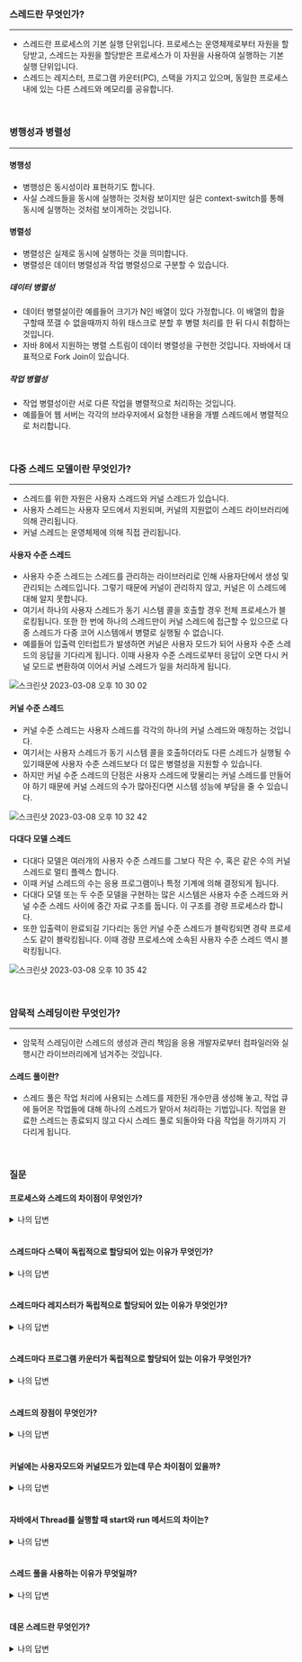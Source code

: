 ### **스레드란 무엇인가?**
<hr>

- 스레드란 프로세스의 기본 실행 단위입니다. 프로세스는 운영체제로부터 자원을 할당받고, 스레드는 자원을 할당받은 프로세스가 이 자원을 사용하여 실행하는 기본 실행 단위입니다.
- 스레드는 레지스터, 프로그램 카운터(PC), 스택을 가지고 있으며, 동일한 프로세스 내에 있는 다른 스레드와 메모리를 공유합니다.

<br>

### **병행성과 병렬성**
<hr>

#### **병행성**

- 병행성은 동시성이라 표현하기도 합니다.
- 사실 스레드들을 동시에 실행하는 것처람 보이지만 실은 context-switch를 통해 동시에 실행하는 것처럼 보이게하는 것입니다.

#### **병렬성**

- 병렬성은 실제로 동시에 실행하는 것을 의미합니다.
- 병렬성은 데이터 병렬성과 작업 병렬성으로 구분할 수 있습니다.

##### **데이터 병렬성**

- 데이터 병렬설이란 예를들어 크기가 N인 배열이 있다 가정합니다. 이 배열의 합을 구할때 쪼갤 수 없을때까지 하위 태스크로 분할 후 병렬 처리를 한 뒤 다시 취합하는 것입니다.
- 자바 8에서 지원하는 병렬 스트림이 데이터 병렬성을 구현한 것입니다. 자바에서 대표적으로 Fork Join이 있습니다.

##### **작업 병렬성**

- 작업 병렬성이란 서로 다른 작업을 병렬적으로 처리하는 것입니다.
- 예를들어 웹 서버는 각각의 브라우저에서 요청한 내용을 개별 스레드에서 병렬적으로 처리합니다.

<br>

### **다중 스레드 모델이란 무엇인가?**
<hr>

- 스레드를 위한 자원은 사용자 스레드와 커널 스레드가 있습니다. 
- 사용자 스레드는 사용자 모드에서 지원되며, 커널의 지원없이 스레드 라이브러리에 의해 관리됩니다.
- 커널 스레드는 운영체제에 의해 직접 관리됩니다.


#### **사용자 수준 스레드**

- 사용자 수준 스레드는 스레드를 관리하는 라이브러리로 인해 사용자단에서 생성 및 관리되는 스레드입니다. 그렇기 때문에 커널이 관리하지 않고, 커널은 이 스레드에 대해 알지 못합니다.
- 여기서 하나의 사용자 스레드가 동기 시스템 콜을 호출할 경우 전체 프로세스가 블로킹됩니다. 또한 한 번에 하나의 스레드만이 커널 스레드에 접근할 수 있으므로 다중 스레드가 다중 코어 시스템에서 병렬로 실행될 수 없습니다.
- 예를들어 입출력 인터럽트가 발생하면 커널은 사용자 모드가 되어 사용자 수준 스레드의 응답을 기다리게 됩니다. 이때 사용자 수준 스레드로부터 응답이 오면 다시 커널 모드로 변환하여 이어서 커널 스레드가 일을 처리하게 됩니다.

![스크린샷 2023-03-08 오후 10 30 02](https://user-images.githubusercontent.com/107396231/223725742-a1c85544-de6d-4231-aec2-ce2cdbefe11d.png)


#### **커널 수준 스레드**

- 커널 수준 스레드는 사용자 스레드를 각각의 하나의 커널 스레드와 매칭하는 것입니다. 
- 여기서는 사용자 스레드가 동기 시스템 콜을 호출하더라도 다른 스레드가 실행될 수 있기때문에 사용자 수준 스레드보다 더 많은 병렬성을 지원할 수 있습니다.
- 하지만 커널 수준 스레드의 단점은 사용자 스레드에 맞물리는 커널 스레드를 만들어야 하기 때문에 커널 스레드의 수가 많아진다면 시스템 성능에 부담을 줄 수 있습니다.

![스크린샷 2023-03-08 오후 10 32 42](https://user-images.githubusercontent.com/107396231/223726290-4817f11d-025d-406a-92b8-29c90dea9c5f.png)


#### **다대다 모델 스레드**

- 다대다 모델은 여러개의 사용자 수준 스레드를 그보다 작은 수, 혹은 같은 수의 커널 스레드로 멀티 플렉스 합니다.
- 이때 커널 스레드의 수는 응용 프로그램이나 특정 기계에 의해 결정되게 됩니다.
- 다대다 모델 또는 두 수준 모델을 구현하는 많은 시스템은 사용자 수준 스레드와 커널 수준 스레드 사이에 중간 자료 구조를 둡니다. 이 구조를 경량 프로세스라 합니다.
- 또한 입출력이 완료되길 기다리는 동안 커널 수준 스레드가 블락킹되면 경략 프로세스도 같이 블락킹됩니다. 이때 경량 프로세스에 소속된 사용자 수준 스레드 역시 블락킹됩니다.

![스크린샷 2023-03-08 오후 10 35 42](https://user-images.githubusercontent.com/107396231/223726843-ed0bf119-5bf3-4463-a2ed-b0ff796baeab.png)

<br>

### **암묵적 스레딩이란 무엇인가?**
<hr>

- 암묵적 스레딩이란 스레드의 생성과 관리 책임을 응용 개발자로부터 컴파일러와 실행시간 라이브러리에게 넘겨주는 것입니다.


#### **스레드 풀이란?**

- 스레드 풀은 작업 처리에 사용되는 스레드를 제한된 개수만큼 생성해 놓고, 작업 큐에 들어온 작업들에 대해 하나의 스레드가 맡아서 처리하는 기법입니다. 
작업을 완료한 스레드는 종료되지 않고 다시 스레드 풀로 되돌아와 다음 작업을 하기까지 기다리게 됩니다.

<br>

### **질문**


#### **프로세스와 스레드의 차이점이 무엇인가?**
 <details>
<summary>나의 답변</summary>

> 프로세스는 운영체제로부터 자원을 할당받는 것이고, 스레드는 자원을 할당받은 프로세스가 실행하는 기본 실행 단위입니다.
</details>

<br>


#### **스레드마다 스택이 독립적으로 할당되어 있는 이유가 무엇인가?**
 <details>
<summary>나의 답변</summary>

> 우선 스택이라 함은 함수의 지역변수, 매개변수, 반환 주소를 가지고 있습니다.
  
> 첫째, 스레드 안전성입니다. 각각의 스레드는 다른 스레드들에 의해 덮어 쓰여지지 않도록 각자 자체 스택을 가지고 있습니다. 만약 모든 스레드들이 동일한 스택을 갖는다면 스택이 가지고 있는
데이터에 대해 안전성을 보장하기 어렵고, 데이터 손상을 방지하기 어렵습니다.
  
> 둘째, 효율성입니다. 모든 스레드들이 공유 스택을 가진다면 잠금 및 동기화 매커니즘이 필수입니다. 하지만 독립적으로 존재한다면 이러한 내용이 필요없어지므로 효율적입니다.
</details>

<br>


#### **스레드마다 레지스터가 독립적으로 할당되어 있는 이유가 무엇인가?**
 <details>
<summary>나의 답변</summary>

> 우선 레지스터란 프로그램 실행 중에 중간값과 피연산자를 저장하는데 사용되는 CPU 내에 있는 메모리 공간입니다. 스레드는 레지스터 값을 저장하기 위해 각 스레드마다 고유한 레지스터가 있습니다.
이 또한 이유는 위의 질문에 대한 답변과 동일합니다.
</details>

<br>


#### **스레드마다 프로그램 카운터가 독립적으로 할당되어 있는 이유가 무엇인가?**
 <details>
<summary>나의 답변</summary>

> 프로그램 카운터는 실행중이던 스레드가 인터럽트에 의해 다시 준비큐에 있다가 재실행될 때 다음에 실행되어야할 명령어를 담고 있는 값입니다.
  
> 첫째, 스레드 안전성입니다. 각 스레드는 다른 스레드에 의해 PC 값이 영향 받지 않게끔 하기 위해 자체 프로그램 카운터가 필요합니다. 만약 이를 공유하면 안전성과 데이터 손실에 대한 우려가 있습니다.
  
> 둘째, 제어 흐름을 관리하기 위함입니다. 각 스레드는 올바른 명령어를 실행하기 위해 자체 프로그램 카운터를 관리해야 하는데 만약 여러 스레드가 동일한 
프로그램 카운터를 공유하여 동일한 명령어를 실행하게된다면 큰 문제로 이어질 수 있습니다.
</details>

<br>


#### **스레드의 장점이 무엇인가?**
 <details>
<summary>나의 답변</summary>

> 첫째, 자원 공유입니다. 프로세스는 공유 메모리와 메시지 전달 기법을 통해 자원을 공유할 수 있습니다. 그러나 스레드는 하나의 프로세스 내에 있는 모든
스레드들과 메모리를 공유할 수 있기 때문에 자원을 효과적으로 사용하고 오버헤드를 줄일 수 있습니다.
  
> 둘째, 경제성입니다. 보통 프로세스를 생성하기 위해서는 운영체제로부터 자원을 할당받는데 이는 비용이 많이 듭니다. 하지만 스레드는 자신이 속한
프로세스의 자원을 공유하기 때문에 스레드를 생성하고 context-switch 하는 작업이 더욱 더 경제적입니다.
</details>

<br>


#### **커널에는 사용자모드와 커널모드가 있는데 무슨 차이점이 있을까?**
 <details>
<summary>나의 답변</summary>

> 사용자 모드란 사용자 수준 프로그램과 프로세스가 실행되는 모드입니다. 사용자 모드에서는 하드웨어의 자원에 대해 접근이 제한되며, 특정 명령을 실행하가나 특정 메모리에 접근할 수 없습니다. 그렇기 때문에 사용자 수준 스레드는 시스템 콜을 호출하여 자신이 하고자 하는 일을 운영체제의 서비스에 요청해야 합니다.
 
> 커널 모드란 운영체제 커널이 실행되는 모드입니다. 최고 수준의 권한과 접근 권한을 가집니다. 커널 모드에서 운영체제는 메모리, CPU 및 I/O 장치를 포함하여 시스템 하드웨어 자원을 제어합니다.
 
> 차이점은 권한입니다. 커널 모드는 최고 수준의 권한과 접근 권한을 가지며, 사용자 모드는 제한된 수준의 권한과 명령어를 가집니다.
</details>

<br>


#### **자바에서 Thread를 실행할 때 start와 run 메서드의 차이는?**
 <details>
<summary>나의 답변</summary>

> run 메서드를 호출하는 것은 생성된 스레드 객체를 실행하는 것이 아니라 main 함수의 스레드를 그대로 사용하여 run 메서들 실행하기 때문에 새로운 스레드가 만들어지지 않고 병렬처리를 할 수 없습니다.
반면 start 메서드는 새로운 스레드를 실행하는데 필요한 Call Stack을 생성한 다음 run 메서드를 실행하여, 생성된 Call Stack에서 run 메서드가 첫번째로 실행되게 됩니다. 그렇기 때문에 start 메서드를 호출해야지만 병렬처리가 가능합니다.
</details>

<br>


#### **스레드 풀을 사용하는 이유가 무엇일까?**
 <details>
<summary>나의 답변</summary>

> 매 요청마다 새로운 스레드를 만들게된다면 생성 가능한 스레드의 수를 정해야합니다. 또한 무한적으로 스레드를 만들게된다면 메모리 공간, CPU 시간이 고갈되게 됩니다. 그렇기 때문에 한정적인 자원을 효과적으로 사용하기 위해 스레드 풀을 사용합니다.
</details>

<br>


#### **데몬 스레드란 무엇인가?**
 <details>
<summary>나의 답변</summary>

> 데몬 스레드란 주 스레드의 작업을 돕는 보조 스레드입니다. 스레드 풀에 속한 기본 스레드는 데몬 스레드가 아니기 때문에 main 스레드가 종료되어도 작업을 처리하기 위해 계속 실행 상태로 남아았습니다. 즉 main 메서드의 실행이 끝나더라도 종료되지 않습니다. 하지만 데몬 스레드를 사용하면 main 스레드가 종료되면 데몬 스레드 역시 종료되게 됩니다. 그 이유는 데몬 스레드의 역할은 주 스레드의 작업을 돕는 보조 스레드이기 때문입니다. 이 보조 역할을 수행하는 데몬 스레드는 주 스레드가 종료되면 남아 있을 의미가 없어집니다. 이를 제외하고는 데몬 스레드와 일반 스레드의 큰 차이점은 없습니다.
</details>

<br>
